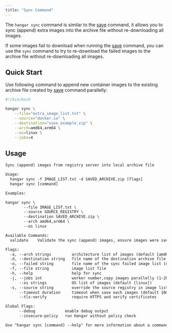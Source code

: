 ```yaml
---
title: "Sync Command"
---
```


The `hangar sync` command is similar to the [save](/docs/v1.8/save/save) command, it allows you to sync (append) extra images into the archive file without re-downloading all images.

If some images fail to download when running the [save](/docs/v1.8/save/save) command, you can use the `sync` command to try to re-download the failed images to the archive file without re-downloading all images.

## Quick Start

Use following command to append new container images to the existing archive file created by [save](/docs/v1.8/save/save#quick-start) command parallelly:

```bash
#!/bin/bash

hangar sync \
    --file="extra_image_list.txt" \
    --source="docker.io" \
    --destination="save_example.zip" \
    --arch=amd64,arm64 \
    --os=linux \
    --jobs=4
```

## Usage

```txt title="hangar sync --help"
Sync (append) images from registry server into local archive file

Usage:
  hangar sync -f IMAGE_LIST.txt -d SAVED_ARCHIVE.zip [flags]
  hangar sync [command]

Examples:

hangar sync \
        --file IMAGE_LIST.txt \
        --source SOURCE_REGISTRY \
        --destination SAVED_ARCHIVE.zip \
        --arch amd64,arm64 \
        --os linux

Available Commands:
  validate    Validate the sync (append) images, ensure images were saved into archive file

Flags:
  -a, --arch strings         architecture list of images (default [amd64,arm64])
  -d, --destination string   file name of the destination archive file
  -o, --failed string        file name of the sync failed image list (default "sync-failed.txt")
  -f, --file string          image list file
  -h, --help                 help for sync
  -j, --jobs int             worker number,copy images parallelly (1-20) (default 1)
      --os strings           OS list of images (default [linux])
  -s, --source string        override the source registry in image list
      --timeout duration     timeout when save each images (default 10m0s)
      --tls-verify           require HTTPS and verify certificates

Global Flags:
      --debug             enable debug output
      --insecure-policy   run Hangar without policy check

Use "hangar sync [command] --help" for more information about a command.
```
